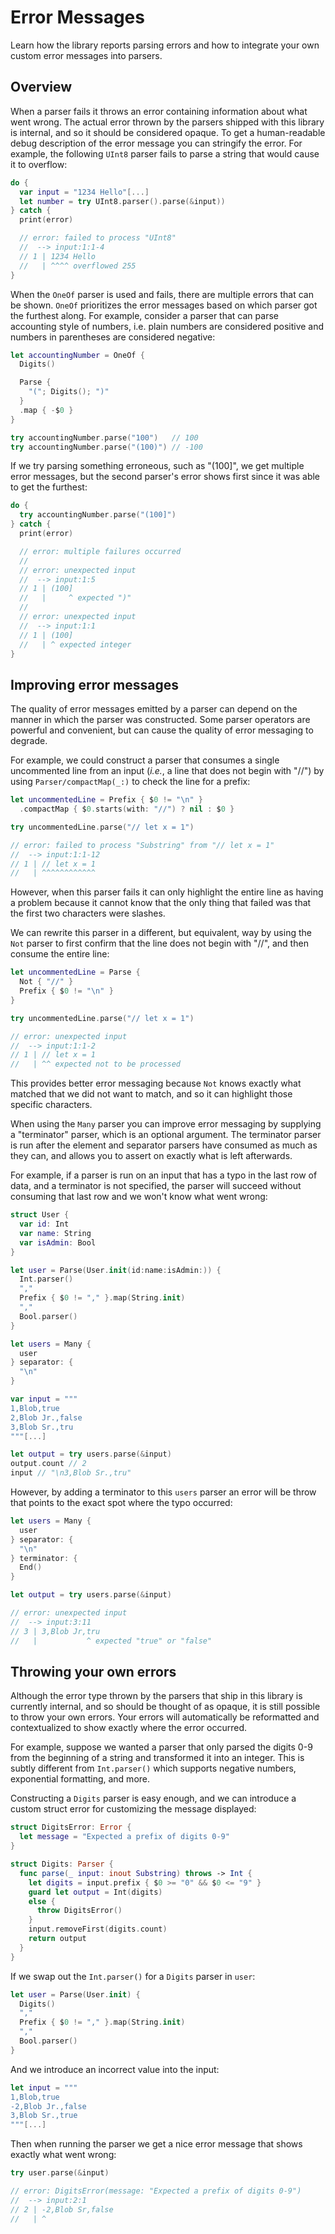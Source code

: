 # Error Messages

Learn how the library reports parsing errors and how to integrate your own custom error messages
into parsers.

## Overview

When a parser fails it throws an error containing information about what went wrong. The actual
error thrown by the parsers shipped with this library is internal, and so it should be considered
opaque. To get a human-readable debug description of the error message you can stringify the error.
For  example, the following `UInt8` parser fails to parse a string that would cause it to overflow:

```swift
do {
  var input = "1234 Hello"[...]
  let number = try UInt8.parser().parse(&input))
} catch {
  print(error)

  // error: failed to process "UInt8"
  //  --> input:1:1-4
  // 1 | 1234 Hello
  //   | ^^^^ overflowed 255
}
```

When the ``OneOf`` parser is used and fails, there are multiple errors that can be shown. ``OneOf``
prioritizes the error messages based on which parser got the furthest along. For example, consider
a parser that can parse accounting style of numbers, i.e. plain numbers are considered positive
and numbers in parentheses are considered negative:

```swift
let accountingNumber = OneOf {
  Digits()

  Parse {
    "("; Digits(); ")"
  }
  .map { -$0 }
}

try accountingNumber.parse("100")   // 100
try accountingNumber.parse("(100)") // -100
```

If we try parsing something erroneous, such as "(100]", we get multiple error messages, but the
second parser's error shows first since it was able to get the furthest:

```swift
do {
  try accountingNumber.parse("(100]")
} catch {
  print(error)

  // error: multiple failures occurred
  //
  // error: unexpected input
  //  --> input:1:5
  // 1 | (100]
  //   |     ^ expected ")"
  //
  // error: unexpected input
  //  --> input:1:1
  // 1 | (100]
  //   | ^ expected integer
}
```

## Improving error messages

The quality of error messages emitted by a parser can depend on the manner in which the parser was
constructed. Some parser operators are powerful and convenient, but can cause the quality of error
messaging to degrade.

For example, we could construct a parser that consumes a single uncommented line from an input
(_i.e._, a line that does not begin with "//") by using ``Parser/compactMap(_:)`` to check the line
for a  prefix:

```swift
let uncommentedLine = Prefix { $0 != "\n" }
  .compactMap { $0.starts(with: "//") ? nil : $0 }

try uncommentedLine.parse("// let x = 1")

// error: failed to process "Substring" from "// let x = 1"
//  --> input:1:1-12
// 1 | // let x = 1
//   | ^^^^^^^^^^^^
```

However, when this parser fails it can only highlight the entire line as having a problem because
it cannot know that the only thing that failed was that the first two characters were slashes.

We can rewrite this parser in a different, but equivalent, way by using the ``Not`` parser to first
confirm that the line does not begin with "//", and then consume the entire line:

```swift
let uncommentedLine = Parse {
  Not { "//" }
  Prefix { $0 != "\n" }
}

try uncommentedLine.parse("// let x = 1")

// error: unexpected input
//  --> input:1:1-2
// 1 | // let x = 1
//   | ^^ expected not to be processed
```

This provides better error messaging because ``Not`` knows exactly what matched that we did not want
to match, and so it can highlight those specific characters.

When using the `Many` parser you can improve error messaging by supplying a "terminator" parser,
which is an optional argument. The terminator parser is run after the element and separator
parsers have consumed as much as they can, and allows you to assert on exactly what is left
afterwards.

For example, if a parser is run on an input that has a typo in the last row of data, and a
terminator is not specified, the parser will succeed without consuming that last row and we won't
know what went wrong:

```swift
struct User {
  var id: Int
  var name: String
  var isAdmin: Bool
}

let user = Parse(User.init(id:name:isAdmin:)) {
  Int.parser()
  ","
  Prefix { $0 != "," }.map(String.init)
  ","
  Bool.parser()
}

let users = Many {
  user
} separator: {
  "\n"
}

var input = """
1,Blob,true
2,Blob Jr.,false
3,Blob Sr.,tru
"""[...]

let output = try users.parse(&input)
output.count // 2
input // "\n3,Blob Sr.,tru"
```

However, by adding a terminator to this `users` parser an error will be throw that points to the
exact spot where the typo occurred:

```swift
let users = Many {
  user
} separator: {
  "\n"
} terminator: {
  End()
}

let output = try users.parse(&input)

// error: unexpected input
//  --> input:3:11
// 3 | 3,Blob Jr,tru
//   |           ^ expected "true" or "false"
```

## Throwing your own errors

Although the error type thrown by the parsers that ship in this library is currently internal, and
so should be thought of as opaque, it is still possible to throw your own errors. Your errors will
automatically be reformatted and contextualized to show exactly where the error occurred.

For example, suppose we wanted a parser that only parsed the digits 0-9 from the beginning of a
string and transformed it into an integer. This is subtly different from `Int.parser()` which
supports negative numbers, exponential formatting, and more.

Constructing a `Digits` parser is easy enough, and we can introduce a custom struct error for
customizing the message displayed:

```swift
struct DigitsError: Error {
  let message = "Expected a prefix of digits 0-9"
}

struct Digits: Parser {
  func parse(_ input: inout Substring) throws -> Int {
    let digits = input.prefix { $0 >= "0" && $0 <= "9" }
    guard let output = Int(digits)
    else {
      throw DigitsError()
    }
    input.removeFirst(digits.count)
    return output
  }
}
```

If we swap out the `Int.parser()` for a `Digits` parser in `user`:

```swift
let user = Parse(User.init) {
  Digits()
  ","
  Prefix { $0 != "," }.map(String.init)
  ","
  Bool.parser()
}
```

And we introduce an incorrect value into the input:

```swift
let input = """
1,Blob,true
-2,Blob Jr.,false
3,Blob Sr.,true
"""[...]
```

Then when running the parser we get a nice error message that shows exactly what went wrong:

```swift
try user.parse(&input)

// error: DigitsError(message: "Expected a prefix of digits 0-9")
//  --> input:2:1
// 2 | -2,Blob Sr,false
//   | ^
```

